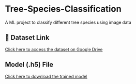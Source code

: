# Tree-Species-Classification
A ML project to classify different tree species using image data
## 📂 Dataset Link
[Click here to access the dataset on Google Drive](https://drive.google.com/drive/folders/1K2tnQvSAHPGFYvfCWJW74w0sJHQaQQpw?usp=sharing)

## Model (.h5) File  
[Click here to download the trained model](https://drive.google.com/file/d/1uebhsfzAlDBMsne5i06g3XclexGMw2Qd/view?usp=drive_link)
